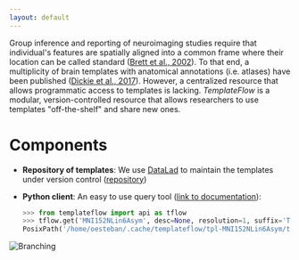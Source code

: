 ```yaml
---
layout: default
---
```


Group inference and reporting of neuroimaging studies require that individual's features are spatially aligned into a common frame where their location can be called standard ([Brett et al., 2002][1]).
To that end, a multiplicity of brain templates with anatomical annotations (i.e. atlases) have been published ([Dickie et al., 2017][2]).
However, a centralized resource that allows programmatic access to templates is lacking.
_TemplateFlow_ is a modular, version-controlled resource that allows researchers to use templates "off-the-shelf" and share new ones.

# Components

  * **Repository of templates**: We use [DataLad][3] to maintain the templates under version control ([repository][4])
  * **Python client**: An easy to use query tool ([link to documentation][5]):

    ```Python
    >>> from templateflow import api as tflow
    >>> tflow.get('MNI152NLin6Asym', desc=None, resolution=1, suffix='T1w', extension='nii.gz')
    PosixPath('/home/oesteban/.cache/templateflow/tpl-MNI152NLin6Asym/tpl-MNI152NLin6Asym_res-01_T1w.nii.gz')
    ```

![Branching](assets/poster-templateflow.png) 

[1]: https://doi.org/10.1038/nrn756 "The problem of functional localization in the human brain."
[2]: https://dx.doi.org/10.3389/fninf.2017.00001 "Whole Brain Magnetic Resonance Image Atlases: A Systematic Review of Existing Atlases and Caveats for Use in Population Imaging"
[3]: https://datalad.org "DataLad"
[4]: https://github.com/templateflow/templateflow "TemplateFlow repository"
[5]: https://templateflow.github.io/python-client "TemplateFlow Python client documentation"
